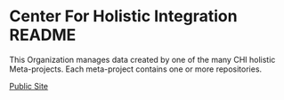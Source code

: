 # Center For Holistic Integration README

This Organization manages data created by one of the many CHI holistic Meta-projects.  Each meta-project contains one or more repositories.  

[Public Site](https://sites.google.com/view/chi-citytech/home)

